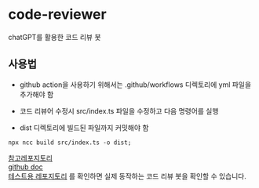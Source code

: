 # code-reviewer

chatGPT를 활용한 코드 리뷰 봇

## 사용법
- github action을 사용하기 위해서는 .github/workflows 디렉토리에 yml 파일을 추가해야 함

- 코드 리뷰어 수정시 src/index.ts 파일을 수정하고 다음 명령어를 실행
- dist 디렉토리에 빌드된 파일까지 커밋해야 함
```
npx ncc build src/index.ts -o dist;
```


[참고레포지토리](https://github.com/hyunho058/code-reviewer)   
[github doc](https://docs.github.com/ko/rest/pulls/reviews?apiVersion=2022-11-28#create-a-review-for-a-pull-request)   
[테스트용 레포지토리](https://github.com/summerr0-0/code-review-test) 를 확인하면 실제 동작하는 코드 리뷰 봇을 확인할 수 있습니다.